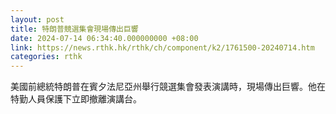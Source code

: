 ```yaml
---
layout: post
title: 特朗普競選集會現場傳出巨響
date: 2024-07-14 06:34:40.000000000 +08:00
link: https://news.rthk.hk/rthk/ch/component/k2/1761500-20240714.htm
categories: rthk
---
```


美國前總統特朗普在賓夕法尼亞州舉行競選集會發表演講時，現場傳出巨響。他在特勤人員保護下立即撤離演講台。
